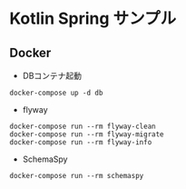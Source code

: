 # Kotlin Spring サンプル

## Docker

- DBコンテナ起動
```
docker-compose up -d db
```

- flyway
```
docker-compose run --rm flyway-clean
docker-compose run --rm flyway-migrate
docker-compose run --rm flyway-info
```

- SchemaSpy
```
docker-compose run --rm schemaspy
```
